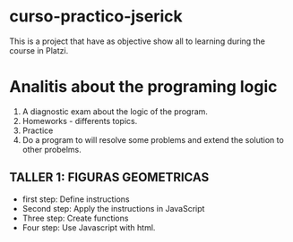 # curso-practico-jserick
This is a project that have as objective show all to learning during the course in Platzi.

# Analitis about the programing logic
1. A diagnostic exam about the logic of the program.
2. Homeworks - differents topics.
3. Practice
4. Do a program to will resolve some problems and extend the solution to other probelms.

## TALLER 1: FIGURAS GEOMETRICAS
- first step: Define instructions
- Second step: Apply the instructions in JavaScript 
- Three step: Create functions
- Four step: Use Javascript with html.
